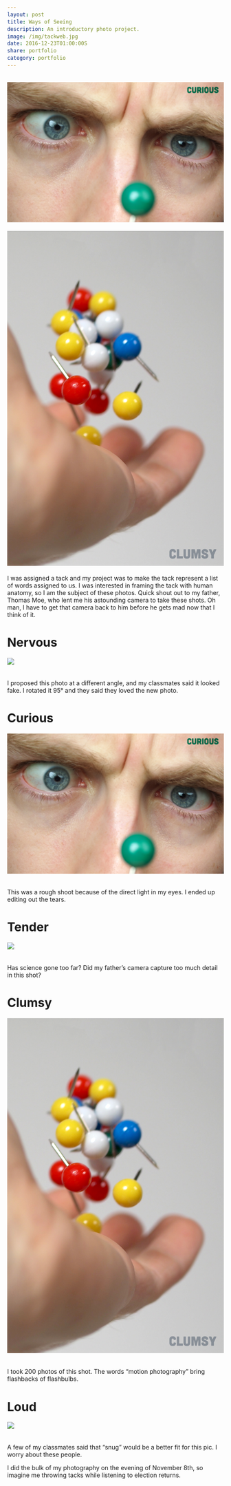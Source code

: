 ```yaml
---
layout: post
title: Ways of Seeing 
description: An introductory photo project.
image: /img/tackweb.jpg
date: 2016-12-23T01:00:00S 
share: portfolio
category: portfolio
---
```


<div class="img_row">
	<img class="col one" src="/img/tackArtboard%205.jpg" alt="" title="Ways of Seeing"/>
	<img class="col one" src="/img/tackArtboard%203.jpg" alt="" title="Ways of Seeing"/>
	<img class="col one" src="/img/tackArtboard%204.jpg" alt="" title="Ways of Seeing"/>
</div>
<div class="img_row">
	<img class="col one" src="/img/tackArtboard%201.jpg" alt="" title="Ways of Seeing"/>
	<img class="col one" src="/img/tackArtboard%202.jpg" alt="" title="Ways of Seeing"/>
</div>
I was assigned a tack and my project was to make the tack represent a list of words assigned to us. I was interested in framing the tack with human anatomy, so I am the subject of these photos. Quick shout out to my father, Thomas Moe, who lent me his astounding camera to take these shots. Oh man, I have to get that camera back to him before he gets mad now that I think of it. 

# Nervous

<img class="col three" src="/img/tackArtboard%205.jpg" data-action="zoom">
<div class="col three caption">
&nbsp;
</div>

I proposed this photo at a different angle, and my classmates said it looked fake. I rotated it 95° and they said they loved the new photo. 

# Curious

<img class="col three" src="/img/tackArtboard%203.jpg" data-action="zoom">
<div class="col three caption">
&nbsp;
</div>

This was a rough shoot because of the direct light in my eyes. I ended up editing out the tears.

# Tender

<img class="col three" src="/img/tackArtboard%204.jpg" data-action="zoom">
<div class="col three caption">
&nbsp;
</div>

Has science gone too far? Did my father’s camera capture too much detail in this shot?

# Clumsy

<img class="col three" src="/img/tackArtboard%201.jpg" data-action="zoom">
<div class="col three caption">
&nbsp;
</div>

I took 200 photos of this shot. The words “motion photography” bring flashbacks of flashbulbs.

# Loud

<img class="col three" src="/img/tackArtboard%202.jpg" data-action="zoom">
<div class="col three caption">
&nbsp;
</div>

A few of my classmates said that “snug” would be a better fit for this pic. I worry about these people.

I did the bulk of my photography on the evening of November 8th, so imagine me throwing tacks while listening to election returns.